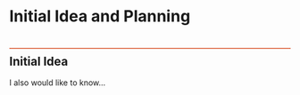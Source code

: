 # Initial Idea and Planning
<div style="height:2px; background-color: #E17858; margin-top: 40px; margin-bottom: -20px;"></div>

## Initial Idea

I also would like to know...